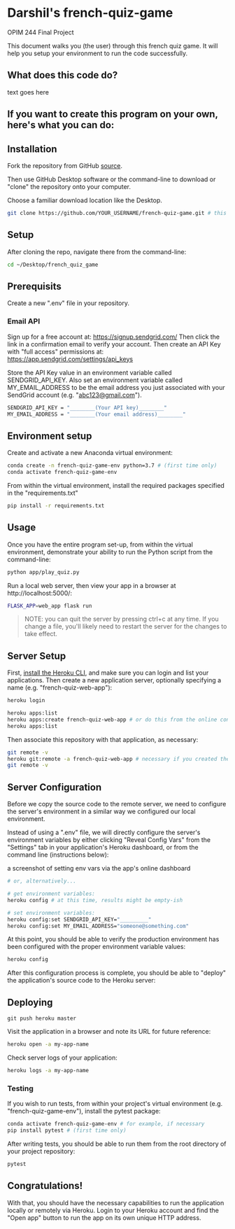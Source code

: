 # Darshil's french-quiz-game
OPIM 244 Final Project

This document walks you (the user) through this french quiz game. It will help you setup your environment to run the code successfully. 

## What does this code do?

text goes here

## If you want to create this program on your own, here's what you can do:

## Installation

Fork the repository from GitHub [source](https://github.com/dks53/french-quiz-game.git). 

Then use GitHub Desktop software or the command-line to download or "clone" the repository onto your computer. 

Choose a familiar download location like the Desktop.


```sh
git clone https://github.com/YOUR_USERNAME/french-quiz-game.git # this is the HTTP address, but you could altenatively use the SSH address
```

## Setup

After cloning the repo, navigate there from the command-line: 

```sh
cd ~/Desktop/french_quiz_game
```

## Prerequisits

Create a new ".env" file in your repository.

### Email API

Sign up for a free account at: https://signup.sendgrid.com/
Then click the link in a confirmation email to verify your account. 
Then create an API Key with "full access" permissions at: https://app.sendgrid.com/settings/api_keys

Store the API Key value in an environment variable called SENDGRID_API_KEY. Also set an environment variable called MY_EMAIL_ADDRESS to be the email address you just associated with your SendGrid account (e.g. "abc123@gmail.com").

```sh
SENDGRID_API_KEY = "________(Your API key)________" 
MY_EMAIL_ADDRESS = "________(Your email address)________" 
```

## Environment setup

Create and activate a new Anaconda virtual environment:

```sh
conda create -n french-quiz-game-env python=3.7 # (first time only)
conda activate french-quiz-game-env
```

From within the virtual environment, install the required packages specified in the "requirements.txt"

```sh
pip install -r requirements.txt
```

## Usage

Once you have the entire program set-up, from within the virtual environment, demonstrate your ability to run the Python script from the command-line:

```sh
python app/play_quiz.py
```

Run a local web server, then view your app in a browser at http://localhost:5000/:

```sh
FLASK_APP=web_app flask run
```

> NOTE: you can quit the server by pressing ctrl+c at any time. If you change a file, you'll likely need to restart the server for the changes to take effect.

## Server Setup

First, [install the Heroku CLI](https://devcenter.heroku.com/articles/heroku-cli#download-and-install), and make sure you can login and list your applications. Then create a new application server, optionally specifying a name (e.g. "french-quiz-web-app"):

```sh
heroku login

heroku apps:list
heroku apps:create french-quiz-web-app # or do this from the online console
heroku apps:list
```

Then associate this repository with that application, as necessary:

```sh
git remote -v
heroku git:remote -a french-quiz-web-app # necessary if you created the app from the online console
git remote -v
```

## Server Configuration

Before we copy the source code to the remote server, we need to configure the server's environment in a similar way we configured our local environment.

Instead of using a ".env" file, we will directly configure the server's environment variables by either clicking "Reveal Config Vars" from the "Settings" tab in your application's Heroku dashboard, or from the command line (instructions below):

a screenshot of setting env vars via the app's online dashboard

```sh
# or, alternatively...

# get environment variables:
heroku config # at this time, results might be empty-ish

# set environment variables:
heroku config:set SENDGRID_API_KEY="_________"
heroku config:set MY_EMAIL_ADDRESS="someone@something.com"
```

At this point, you should be able to verify the production environment has been configured with the proper environment variable values:

```sh
heroku config
```

After this configuration process is complete, you should be able to "deploy" the application's source code to the Heroku server:

## Deploying

```
git push heroku master
```

Visit the application in a browser and note its URL for future reference:

```sh
heroku open -a my-app-name
```

Check server logs of your application:

```sh
heroku logs -a my-app-name
```

### Testing

If you wish to run tests, from within your project's virtual environment (e.g. "french-quiz-game-env"), install the pytest package:

```sh
conda activate french-quiz-game-env # for example, if necessary
pip install pytest # (first time only)
```

After writing tests, you should be able to run them from the root directory of your project repository:

```sh
pytest
```

## Congratulations!

With that, you should have the necessary capabilities to run the application locally or remotely via Heroku. Login to your Heroku account and find the "Open app" button to run the app on its own unique HTTP address.